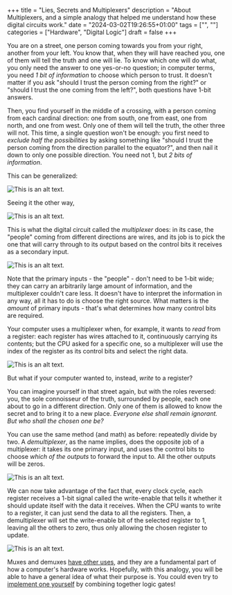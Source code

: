 +++
title = "Lies, Secrets and Multiplexers"
description = "About Multiplexers, and a simple analogy that helped me understand how these digital circuits work."
date = "2024-03-02T19:26:55+01:00"
tags = ["", ""]
categories = ["Hardware", "Digital Logic"]
draft = false
+++

You are on a street, one person coming towards you from your right, another from your left. You know that, when they will have reached you, one of them will tell the truth and one will lie. To know which one will do what, you only need the answer to one yes-or-no question; in computer terms, you need _1 bit of information_ to choose which person to trust. It doesn't matter if you ask "should I trust the person coming from the right?" or "should I trust the one coming from the left?", both questions have 1-bit answers.

Then, you find yourself in the middle of a crossing, with a person coming from each cardinal direction: one from south, one from east, one from north, and one from west. Only one of them will tell the truth, the other three will not. This time, a single question won't be enough: you first need to _exclude half the possibilities_ by asking something like "should I trust the person coming from the direction parallel to the equator?", and then nail it down to only one possible direction. You need not 1, but _2 bits of information_.

This can be generalized:

![This is an alt text.](log_formula.svg "This is a sample image.")

Seeing it the other way,

![This is an alt text.](exp_formula.svg "This is a sample image.")

This is what the digital circuit called the *multiplexer* does: in its case, the "people" coming from different directions are wires, and its job is to pick the one that will carry through to its output based on the control bits it receives as a secondary input.

![This is an alt text.](multiplexer.jpg "This is a sample image.")

Note that the primary inputs - the "people" - don't need to be 1-bit wide; they can carry an arbitrarily large amount of information, and the multiplexer couldn't care less. It doesn't have to interpret the information in any way, all it has to do is choose the right source. What matters is the _amount_ of primary inputs - that's what determines how many control bits are required.

Your computer uses a multiplexer when, for example, it wants to _read_ from a register: each register has wires attached to it, continuously carrying its contents; but the CPU asked for a specific one, so a multiplexer will use the index of the register as its control bits and select the right data.

![This is an alt text.](reading_from_a_register.jpg "This is a sample image.")

But what if your computer wanted to, instead, _write_ to a register?

You can imagine yourself in that street again, but with the roles reversed: you, the sole connoisseur of the truth, surrounded by people, each one about to go in a different direction. Only one of them is allowed to know the secret and to bring it to a new place. _Everyone else shall remain ignorant. But who shall the chosen one be?_

You can use the same method (and math) as before: repeatedly divide by two. A *demultiplexer*, as the name implies, does the opposite job of a multiplexer: it takes its one primary input, and uses the control bits to choose _which of the outputs_ to forward the input to. All the other outputs will be zeros.

![This is an alt text.](demultiplexer.jpg "This is a sample image.")

We can now take advantage of the fact that, every clock cycle, each register receives a 1-bit signal called the write-enable that tells it whether it should update itself with the data it receives. When the CPU wants to write to a register, it can just send the data to all the registers. Then, a demultiplexer will set the write-enable bit of the selected register to 1, leaving all the others to zero, thus only allowing the chosen register to update.

![This is an alt text.](writing_to_a_register.jpg "This is a sample image.")

Muxes and demuxes [have other uses](https://en.wikipedia.org/wiki/Multiplexer), and they are a fundamental part of how a computer's hardware works. Hopefully, with this analogy, you will be able to have a general idea of what their purpose is. You could even try to [implement one yourself](https://circuitverse.org/simulator) by combining together logic gates!

